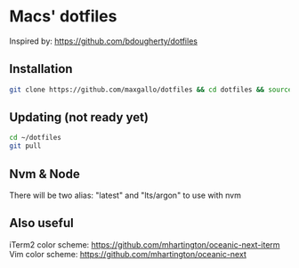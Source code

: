 # Macs' dotfiles
Inspired by: https://github.com/bdougherty/dotfiles

## Installation

```bash
git clone https://github.com/maxgallo/dotfiles && cd dotfiles && source install.sh
```

## Updating (not ready yet)
```bash
cd ~/dotfiles
git pull
```

## Nvm & Node
There will be two alias: "latest" and "lts/argon" to use with nvm

## Also useful
iTerm2 color scheme: https://github.com/mhartington/oceanic-next-iterm
Vim color scheme: https://github.com/mhartington/oceanic-next

